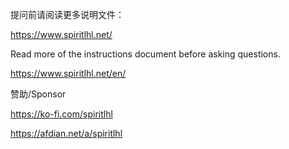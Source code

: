提问前请阅读更多说明文件：

https://www.spiritlhl.net/

Read more of the instructions document before asking questions.

https://www.spiritlhl.net/en/

赞助/Sponsor 

https://ko-fi.com/spiritlhl

https://afdian.net/a/spiritlhl
